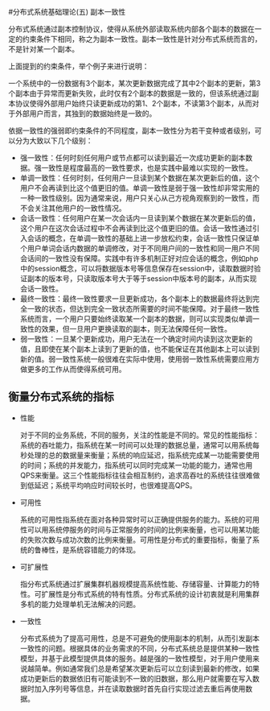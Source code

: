 #分布式系统基础理论(五)	副本一致性	

分布式系统通过副本控制协议，使得从系统外部读取系统内部各个副本的数据在一定的约束条件下相同，称之为副本一致性。副本一致性是针对分布式系统而言的，不是针对某一个副本。

上面提到的约束条件，举个例子来进行说明：

一个系统中的一份数据有3个副本，某次更新数据完成了其中2个副本的更新，第3个副本由于异常而更新失败，此时仅有2个副本的数据是一致的，但该系统通过副本协议使得外部用户始终只读更新成功的第1、2个副本，不读第3个副本，从而对于外部用户而言，其独到的数据始终是一致的。

依据一致性的强弱即约束条件的不同程度，副本一致性分为若干变种或者级别，可以分为大致以下几个级别：

- 强一致性：任何时刻任何用户或节点都可以读到最近一次成功更新的副本数据。强一致性是程度最高的一致性要求，也是实践中最难以实现的一致性。
- 单调一致性：任何时刻，任何用户一旦读到某个数据在某次更新后的值，这个用户不会再读到比这个值更旧的值。单调一致性是弱于强一致性却非常实用的一种一致性级别。因为通常来说，用户只关心从己方视角观察到的一致性，而不会关注其他用户的一致性情况。
- 会话一致性：任何用户在某一次会话内一旦读到某个数据在某次更新后的值，这个用户在这次会话过程中不会再读到比这个值更旧的值。会话一致性通过引入会话的概念，在单调一致性的基础上进一步放松约束，会话一致性只保证单个用户单词会话内数据的单调修改，对于不同用户间的一致性和同一用户不同会话间的一致性没有保障。实践中有许多机制正好对应会话的概念，例如php中的session概念，可以将数据版本号等信息保存在session中，读取数据时验证副本的版本号，只读取版本号大于等于session中版本号的副本，从而实现会话一致性。
- 最终一致性：最终一致性要求一旦更新成功，各个副本上的数据最终将达到完全一致的状态，但达到完全一致状态所需要的时间不能保障。对于最终一致性系统而言，一个用户只要始终读取某一个副本的数据，则可以实现类似单调一致性的效果，但一旦用户更换读取的副本，则无法保障任何一致性。
- 弱一致性：一旦某个更新成功，用户无法在一个确定时间内读到这次更新的值，且即使在某个副本上读到了更新的值，也不能保证在其他副本上可以读到新的值。弱一致性系统一般很难在实际中使用，使用弱一致性系统需要应用方做更多的工作从而使得系统可用。

## 衡量分布式系统的指标

- 性能

  对于不同的业务系统，不同的服务，关注的性能是不同的。常见的性能指标：系统的吞吐能力，指系统在某一时间可以处理的数据总量，通常可以用系统每秒处理的总的数据量来衡量；系统的响应延迟，指系统完成某一功能需要使用的时间；系统的并发能力，指系统可以同时完成某一功能的能力，通常也用QPS来衡量。这三个性能指标往往会相互制约，追求高吞吐的系统往往很难做到低延迟；系统平均响应时间较长时，也很难提高QPS。

- 可用性

  系统的可用性指系统在面对各种异常时可以正确提供服务的能力。系统的可用性可以用系统停服务的时间与正常服务的时间的比例来衡量，也可以用某功能的失败次数与成功次数的比例来衡量。可用性是分布式的重要指标，衡量了系统的鲁棒性，是系统容错能力的体现。

- 可扩展性

  指分布式系统通过扩展集群机器规模提高系统性能、存储容量、计算能力的特性。可扩展性是分布式系统的特有性质。分布式系统的设计初衷就是利用集群多机的能力处理单机无法解决的问题。

- 一致性

  分布式系统为了提高可用性，总是不可避免的使用副本的机制，从而引发副本一致性的问题。根据具体的业务需求的不同，分布式系统总是提供某种一致性模型，并基于此模型提供具体的服务。越是强的一致性模型，对于用户使用来说越简单。例如通常我们总是希望某次更新后可以立刻读到最新的修改，如果成功更新后的数据依旧有可能读到不一致的旧数据，那么用户就需要在写入数据时加入序列号等信息，并在读取数据时首先自行实现过滤去重后再使用数据。